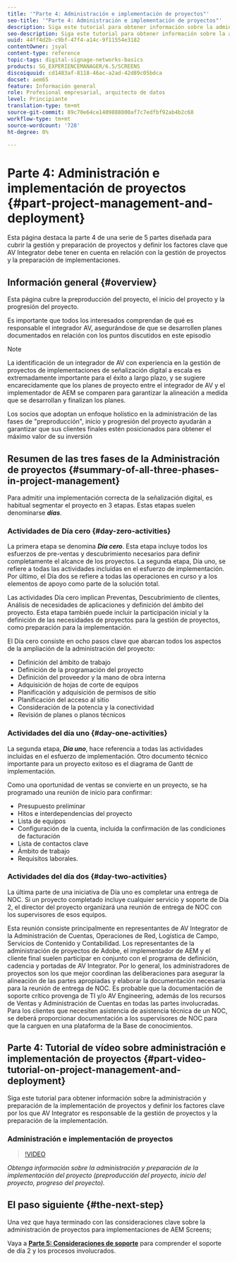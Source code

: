 ```yaml
---
title: '"Parte 4: Administración e implementación de proyectos"'
seo-title: '"Parte 4: Administración e implementación de proyectos"'
description: Siga este tutorial para obtener información sobre la administración y preparación de la implementación del proyecto (preproducción del proyecto, inicio del proyecto, progreso del proyecto). Además, conozca cómo se define el alcance y la programación del proyecto junto con la recopilación de información sobre el proveedor, la mano de obra interna y las hojas de edición.
seo-description: Siga este tutorial para obtener información sobre la administración y preparación de la implementación del proyecto (preproducción del proyecto, inicio del proyecto, progreso del proyecto). Además, conozca cómo se define el alcance y la programación del proyecto junto con la recopilación de información sobre el proveedor, la mano de obra interna y las hojas de edición.
uuid: 44ff4d2b-c9bf-47f4-a14c-9f11554e3182
contentOwner: jsyal
content-type: reference
topic-tags: digital-signage-networks-basics
products: SG_EXPERIENCEMANAGER/6.5/SCREENS
discoiquuid: cd1483af-8118-46ac-a2ad-42d89c05bdca
docset: aem65
feature: Información general
role: Profesional empresarial, arquitecto de datos
level: Principiante
translation-type: tm+mt
source-git-commit: 89c70e64ce1409888800af7c7edfbf92ab4b2c68
workflow-type: tm+mt
source-wordcount: '728'
ht-degree: 0%

---
```



# Parte 4: Administración e implementación de proyectos {#part-project-management-and-deployment}

Esta página destaca la parte 4 de una serie de 5 partes diseñada para cubrir la gestión y preparación de proyectos y definir los factores clave que AV Integrator debe tener en cuenta en relación con la gestión de proyectos y la preparación de implementaciones.

## Información general {#overview}

Esta página cubre la preproducción del proyecto, el inicio del proyecto y la progresión del proyecto.

Es importante que todos los interesados comprendan de qué es responsable el integrador AV, asegurándose de que se desarrollen planes documentados en relación con los puntos discutidos en este episodio

>[!NOTE]
>
>La identificación de un integrador de AV con experiencia en la gestión de proyectos de implementaciones de señalización digital a escala es extremadamente importante para el éxito a largo plazo, y se sugiere encarecidamente que los planes de proyecto entre el integrador de AV y el implementador de AEM se comparen para garantizar la alineación a medida que se desarrollan y finalizan los planes.
>
>Los socios que adoptan un enfoque holístico en la administración de las fases de &quot;preproducción&quot;, inicio y progresión del proyecto ayudarán a garantizar que sus clientes finales estén posicionados para obtener el máximo valor de su inversión

## Resumen de las tres fases de la Administración de proyectos {#summary-of-all-three-phases-in-project-management}

Para admitir una implementación correcta de la señalización digital, es habitual segmentar el proyecto en 3 etapas. Estas etapas suelen denominarse ***días***.

### Actividades de Día cero {#day-zero-activities}

La primera etapa se denomina ***Día cero***. Esta etapa incluye todos los esfuerzos de pre-ventas y descubrimiento necesarios para definir completamente el alcance de los proyectos. La segunda etapa, Día uno, se refiere a todas las actividades incluidas en el esfuerzo de implementación. Por último, el Día dos se refiere a todas las operaciones en curso y a los elementos de apoyo como parte de la solución total.

Las actividades Día cero implican Preventas, Descubrimiento de clientes, Análisis de necesidades de aplicaciones y definición del ámbito del proyecto. Esta etapa también puede incluir la participación inicial y la definición de las necesidades de proyectos para la gestión de proyectos, como preparación para la implementación.

El Día cero consiste en ocho pasos clave que abarcan todos los aspectos de la ampliación de la administración del proyecto:

* Definición del ámbito de trabajo
* Definición de la programación del proyecto
* Definición del proveedor y la mano de obra interna
* Adquisición de hojas de corte de equipos
* Planificación y adquisición de permisos de sitio
* Planificación del acceso al sitio
* Consideración de la potencia y la conectividad
* Revisión de planes o planos técnicos

### Actividades del día uno {#day-one-activities}

La segunda etapa, ***Día uno***, hace referencia a todas las actividades incluidas en el esfuerzo de implementación. Otro documento técnico importante para un proyecto exitoso es el diagrama de Gantt de implementación.

Como una oportunidad de ventas se convierte en un proyecto, se ha programado una reunión de inicio para confirmar:

* Presupuesto preliminar
* Hitos e interdependencias del proyecto
* Lista de equipos
* Configuración de la cuenta, incluida la confirmación de las condiciones de facturación
* Lista de contactos clave
* Ámbito de trabajo
* Requisitos laborales.

### Actividades del día dos {#day-two-activities}

La última parte de una iniciativa de Día uno es completar una entrega de NOC. Si un proyecto completado incluye cualquier servicio y soporte de Día 2, el director del proyecto organizará una reunión de entrega de NOC con los supervisores de esos equipos.

Esta reunión consiste principalmente en representantes de AV Integrator de la Administración de Cuentas, Operaciones de Red, Logística de Campo, Servicios de Contenido y Contabilidad. Los representantes de la administración de proyectos de Adobe, el implementador de AEM y el cliente final suelen participar en conjunto con el programa de definición, cadencia y portadas de AV Integrator. Por lo general, los administradores de proyectos son los que mejor coordinan las deliberaciones para asegurar la alineación de las partes apropiadas y elaborar la documentación necesaria para la reunión de entrega de NOC. Es probable que la documentación de soporte crítico provenga de TI y/o AV Engineering, además de los recursos de Ventas y Administración de Cuentas en todas las partes involucradas. Para los clientes que necesiten asistencia de asistencia técnica de un NOC, se deberá proporcionar documentación a los supervisores de NOC para que la carguen en una plataforma de la Base de conocimientos.

## Parte 4: Tutorial de vídeo sobre administración e implementación de proyectos {#part-video-tutorial-on-project-management-and-deployment}

Siga este tutorial para obtener información sobre la administración y preparación de la implementación de proyectos y definir los factores clave por los que AV Integrator es responsable de la gestión de proyectos y la preparación de la implementación.

### Administración e implementación de proyectos

>[!VIDEO](https://video.tv.adobe.com/v/28408)

*Obtenga información sobre la administración y preparación de la implementación del proyecto (preproducción del proyecto, inicio del proyecto, progreso del proyecto).*

## El paso siguiente {#the-next-step}

Una vez que haya terminado con las consideraciones clave sobre la administración de proyectos para implementaciones de AEM Screens;

Vaya a **[Parte 5: Consideraciones de soporte](support-considerations.md)** para comprender el soporte de día 2 y los procesos involucrados.

